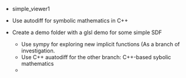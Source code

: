 
* simple_viewer1

* Use autodiff for symbolic mathematics in C++

* Create a demo folder with a glsl demo for some simple SDF
  * Use sympy for exploring new implicit functions (As a branch of investigation.
  * Use C++ auatodiff for the other branch: C++-based sybolic mathematics
  * 

